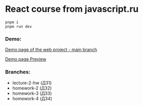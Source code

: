 # React course from javascript.ru

    pnpm i
    pnpm run dev

### Demo:

[Demo page of the web project - main branch](https://jsru-course-react.vercel.app/)

[Demo page Preview](https://github.com/Turell7/jsru-course-react/deployments/Preview)

### Branches:

- lecture-2-hw (ДЗ1)
- homework-2 (ДЗ2)
- homework-3 (ДЗ3)
- homework-4 (ДЗ4)
